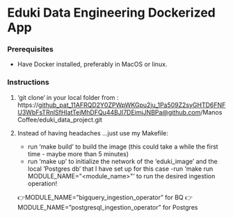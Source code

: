# Eduki Data Engineering Dockerized App


### Prerequisites 
- Have Docker installed, preferably in MacOS or linux.

### Instructions 
 
 1. ‘git clone‘ in your local folder from :
 https://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@github.com/ManosCoffee/eduki_data_project.git 

2. Instead of having headaches ...just use my Makefile: 
    - run ‘make build’ to build the image (this could take a while the first time - maybe more than 5 minutes)
    - run ‘make up’ to initialize  the network of the ‘eduki_image’ and the local ‘Postgres db’ that I have set up for this case
     -run ‘make run MODULE_NAME="<module_name>"’ to run the desired ingestion operation!  

     
    👉MODULE_NAME=”bigquery_ingestion_operator” for  BQ 
    👉MODULE_NAME=”postgresql_ingestion_operator” for Postgres
